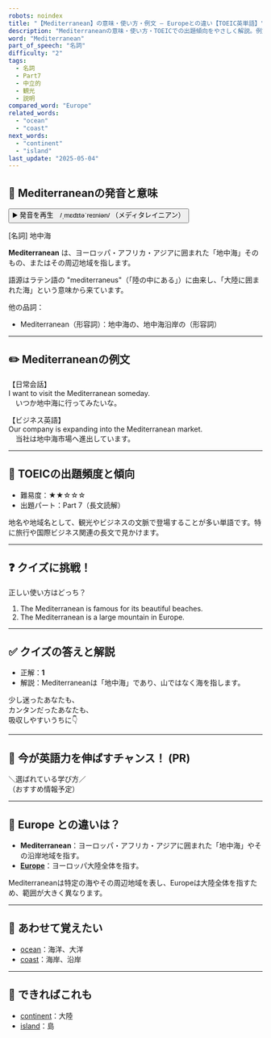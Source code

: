 ```yaml
---
robots: noindex
title: "【Mediterranean】の意味・使い方・例文 ― Europeとの違い【TOEIC英単語】"
description: "Mediterraneanの意味・使い方・TOEICでの出題傾向をやさしく解説。例文・クイズ付きでEuropeとの違いもわかりやすく学べます。"
word: "Mediterranean"
part_of_speech: "名詞"
difficulty: "2"
tags:
  - 名詞
  - Part7
  - 中立的
  - 観光
  - 説明
compared_word: "Europe"
related_words:
  - "ocean"
  - "coast"
next_words:
  - "continent"
  - "island"
last_update: "2025-05-04"
---
```


## 🔰 Mediterraneanの発音と意味

<button class="play-audio" onclick="playTTS('Mediterranean')">
  <span class="play-audio-main">
    ▶️ 発音を再生　/ˌmɛdɪtəˈreɪniən/
  </span>
  <span class="play-audio-sub">
    （メディタレイニアン）
  </span>
</button>

[名詞] 地中海

**Mediterranean** は、ヨーロッパ・アフリカ・アジアに囲まれた「地中海」そのもの、またはその周辺地域を指します。

語源はラテン語の "mediterraneus"（「陸の中にある」）に由来し、「大陸に囲まれた海」という意味から来ています。

他の品詞：  
- Mediterranean（形容詞）：地中海の、地中海沿岸の（形容詞）

---

## ✏️ Mediterraneanの例文

【日常会話】  
I want to visit the Mediterranean someday.  
　いつか地中海に行ってみたいな。

【ビジネス英語】  
Our company is expanding into the Mediterranean market.  
　当社は地中海市場へ進出しています。

---

## 🎯 TOEICの出題頻度と傾向

- 難易度：★★☆☆☆
- 出題パート：Part 7（長文読解）

地名や地域名として、観光やビジネスの文脈で登場することが多い単語です。特に旅行や国際ビジネス関連の長文で見かけます。

---

## ❓ クイズに挑戦！

正しい使い方はどっち？

1. The Mediterranean is famous for its beautiful beaches.  
2. The Mediterranean is a large mountain in Europe.

---

## ✅ クイズの答えと解説

- 正解：**1**
- 解説：Mediterraneanは「地中海」であり、山ではなく海を指します。

少し迷ったあなたも、  
カンタンだったあなたも、  
吸収しやすいうちに👇️

---

## 🚀 今が英語力を伸ばすチャンス！ (PR)

<div class="info-center">
＼選ばれている学び方／<br>  
（おすすめ情報予定）
</div>

---

## 🤔  Europe との違いは？

- **Mediterranean**：ヨーロッパ・アフリカ・アジアに囲まれた「地中海」やその沿岸地域を指す。
- **[Europe](/Europe)**：ヨーロッパ大陸全体を指す。

Mediterraneanは特定の海やその周辺地域を表し、Europeは大陸全体を指すため、範囲が大きく異なります。

---

## 🧩 あわせて覚えたい

- [ocean](/word/ocean/)：海洋、大洋
- [coast](/word/coast/)：海岸、沿岸

---

## 📖 できればこれも

- [continent](/word/continent/)：大陸
- [island](/word/island/)：島

<!-- cvid: aid41_bid31 -->
